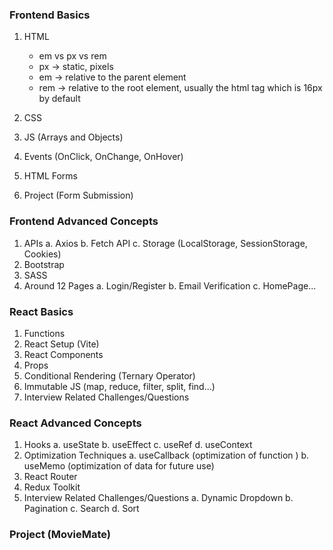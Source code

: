 ### Frontend Basics

1. HTML

   - em vs px vs rem
   - px -> static, pixels
   - em -> relative to the parent element
   - rem -> relative to the root element, usually the html tag which is 16px by default

2. CSS
3. JS (Arrays and Objects)
4. Events (OnClick, OnChange, OnHover)
5. HTML Forms
6. Project (Form Submission)

### Frontend Advanced Concepts

1. APIs
   a. Axios
   b. Fetch API
   c. Storage (LocalStorage, SessionStorage, Cookies)
2. Bootstrap
3. SASS
4. Around 12 Pages
   a. Login/Register
   b. Email Verification
   c. HomePage...

### React Basics

1. Functions
2. React Setup (Vite)
3. React Components
4. Props
5. Conditional Rendering (Ternary Operator)
6. Immutable JS (map, reduce, filter, split, find...)
7. Interview Related Challenges/Questions

### React Advanced Concepts

1. Hooks
   a. useState
   b. useEffect
   c. useRef
   d. useContext
2. Optimization Techniques
   a. useCallback (optimization of function )
   b. useMemo (optimization of data for future use)
3. React Router
4. Redux Toolkit
5. Interview Related Challenges/Questions
   a. Dynamic Dropdown
   b. Pagination
   c. Search
   d. Sort

### Project (MovieMate)
